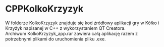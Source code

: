 # CPPKolkoKrzyzyk
W folderze KolkoKrzyzyk znajduje się kod źródłowy aplikacji gry w Kółko i Krzyżyk napisanej w C++ z wykorzystaniem QT Creatora.<br>
Archiwum KolkoKrzyzyk_app.rar zawiera całą aplikację razem z potrzebnymi plikami do uruchomienia pliku .exe.
